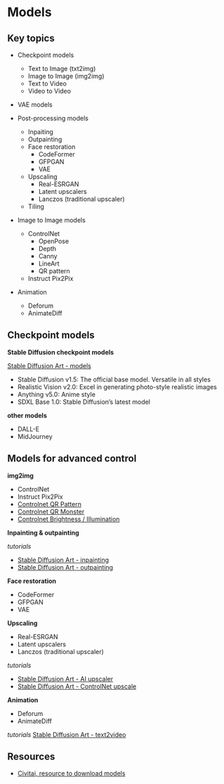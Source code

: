 # Models

## Key topics

- Checkpoint models
  - Text to Image (txt2img)
  - Image to Image (img2img)
  - Text to Video
  - Video to Video
- VAE models

- Post-processing models
  - Inpaiting
  - Outpainting
  - Face restoration
    - CodeFormer
    - GFPGAN
    - VAE
  - Upscaling
    - Real-ESRGAN
    - Latent upscalers
    - Lanczos (traditional upscaler)
  - Tiling

- Image to Image models
  - ControlNet
    - OpenPose
    - Depth
    - Canny
    - LineArt
    - QR pattern
  - Instruct Pix2Pix

- Animation
  - Deforum
  - AnimateDiff

## Checkpoint models

**Stable Diffusion checkpoint models**

[Stable Diffusion Art - models](https://stable-diffusion-art.com/models/)

- Stable Diffusion v1.5: The official base model. Versatile in all styles
- Realistic Vision v2.0: Excel in generating photo-style realistic images
- Anything v5.0: Anime style
- SDXL Base 1.0: Stable Diffusion’s latest model

**other models**

- DALL-E
- MidJourney

## Models for advanced control

**img2img**
- ControlNet
- Instruct Pix2Pix
- [Controlnet QR Pattern](https://civitai.com/models/90940/controlnet-qr-pattern-qr-codes)
- [Controlnet QR Monster](https://huggingface.co/monster-labs/control_v1p_sd15_qrcode_monster)
- [Controlnet Brightness / Illumination](https://huggingface.co/ioclab/ioc-controlnet/tree/main/models)

**Inpainting & outpainting**

_tutorials_
- [Stable Diffusion Art - inpainting](https://stable-diffusion-art.com/inpainting_basics/)
- [Stable Diffusion Art - outpainting](https://stable-diffusion-art.com/outpainting/)

**Face restoration**
- CodeFormer
- GFPGAN
- VAE

**Upscaling**

- Real-ESRGAN
- Latent upscalers
- Lanczos (traditional upscaler)

_tutorials_
- [Stable Diffusion Art - AI upscaler](https://stable-diffusion-art.com/ai-upscaler/)
- [Stable Diffusion Art - ControlNet upscale](https://stable-diffusion-art.com/controlnet-upscale/)

**Animation**

- Deforum
- AnimateDiff

_tutorials_
[Stable Diffusion Art - text2video](https://stable-diffusion-art.com/text-to-video/)


## Resources
- [Civitai, resource to download models](https://civitai.com/models)
